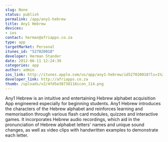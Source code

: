 ```yaml
--- 
slug: None
status: publish
permalink: /app/any1-hebrew
title: Any1 Hebrew
devices: 
- ios
contact: herman@afriapps.co.za
type: app
targetMarket: Personal
itunes_id: "527020018"
developer: Herman Stander
date: 2012-06-11 12:24:39
categories: app
author: admin
ios_link: http://itunes.apple.com/us/app/any1-hebrew/id527020018?ls=1%26mt=8
developer_link: http://afriapps.co.za
thumb: /uploads/v2/4fd5e38738116icon_114.png
---
```



Any1 Hebrew is an intuitive and entertaining Hebrew alphabet acquisition App engineered especially for beginning students. Any1 Hebrew introduces the characters of the Hebrew alphabet and reinforces learning and memorisation through various flash card modules, quizzes and interactive games. It incorporates Hebrew audio recordings, which aid in the pronunciation of Hebrew alphabet letters' names and unique sound changes, as well as video clips with handwritten examples to demonstrate each letter.
